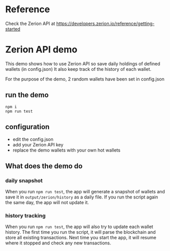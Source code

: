 # Reference
Check the Zerion API at
https://developers.zerion.io/reference/getting-started

# Zerion API demo

This demo shows how to use Zerion API so save daily holdings of defined wallets (in config.json)
It also keep track of the history of each wallet.

For the purpose of the demo, 2 random wallets have been set in config.json

## run the demo
	npm i
	npm run test

## configuration
- edit the config.json
- add your Zerion API key 
- replace the demo wallets with your own hot wallets 

## What does the demo do

### daily snapshot
When you run `npm run test`, the app will generate a snapshot of wallets and save it in `output/zerion/history` as a daily file.
If you run the script again the same day, the app will not update it.

### history tracking
When you run `npm run test`, the app will also try to update each wallet history.
The first time you run the script, it will parse the blockchain and store all existing transactions.
Next time you start the app, it will resume where it stopped and check any new transactions.

